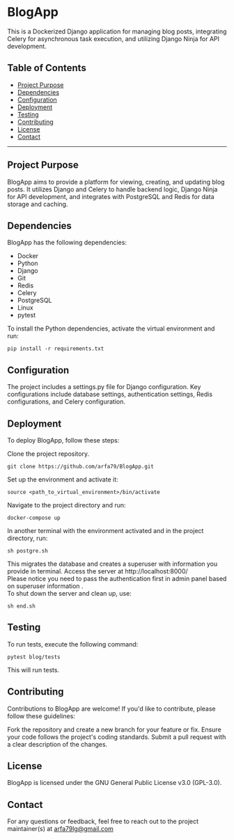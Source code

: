 # BlogApp

This is a Dockerized Django application for managing blog posts, integrating Celery for asynchronous task execution, and utilizing Django Ninja for API development.

## Table of Contents
- [Project Purpose](#project-purpose)
- [Dependencies](#dependencies)
- [Configuration](#configuration)
- [Deployment](#deployment)
- [Testing](#testing)
- [Contributing](#contributing)
- [License](#license)
- [Contact](#contact)

---

## Project Purpose

BlogApp aims to provide a platform for viewing, creating, and updating blog posts. It utilizes Django and Celery to handle backend logic, Django Ninja for API development, and integrates with PostgreSQL and Redis for data storage and caching.
## Dependencies

BlogApp has the following dependencies:
- Docker
- Python
- Django
- Git
- Redis
- Celery
- PostgreSQL
- Linux
- pytest

To install the Python dependencies, activate the virtual environment and run:

    pip install -r requirements.txt

## Configuration

The project includes a settings.py file for Django configuration. Key configurations include database settings, authentication settings, Redis configurations, and Celery configuration.

## Deployment

To deploy BlogApp, follow these steps:

Clone the project repository.

    git clone https://github.com/arfa79/BlogApp.git

Set up the environment and activate it:

    source <path_to_virtual_environment>/bin/activate

Navigate to the project directory and run:

    docker-compose up

In another terminal with the environment activated and in the project directory, run:

    sh postgre.sh

This migrates the database and creates a superuser with information you provide in terminal.
Access the server at http://localhost:8000/ </br>
Please notice you need to pass the authentication first in admin panel based on superuser information . </br>
To shut down the server and clean up, use:

    sh end.sh

## Testing

To run tests, execute the following command:

    pytest blog/tests

This will run tests.

## Contributing

Contributions to BlogApp are welcome! If you'd like to contribute, please follow these guidelines:

Fork the repository and create a new branch for your feature or fix.
Ensure your code follows the project's coding standards.
Submit a pull request with a clear description of the changes.

## License

BlogApp is licensed under the GNU General Public License v3.0 (GPL-3.0).

## Contact

For any questions or feedback, feel free to reach out to the project maintainer(s) at arfa79lg@gmail.com

